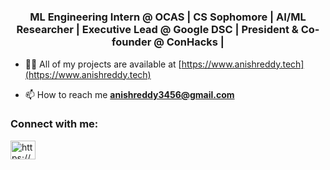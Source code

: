 <h1 align="center"></h1>
<h3 align="center">ML Engineering Intern @ OCAS | CS Sophomore | AI/ML Researcher | Executive Lead @ Google DSC | President & Co-founder @ ConHacks |</h3>

- 👨‍💻 All of my projects are available at [https://www.anishreddy.tech](https://www.anishreddy.tech)

- 📫 How to reach me **anishreddy3456@gmail.com**

<h3 align="left">Connect with me:</h3>
<p align="left">
<a href="https://linkedin.com/in/https://www.linkedin.com/in/anishreddyk/" target="blank"><img align="center" src="https://raw.githubusercontent.com/rahuldkjain/github-profile-readme-generator/master/src/images/icons/Social/linked-in-alt.svg" alt="https://www.linkedin.com/in/anishreddyk/" height="30" width="40" /></a>
</p>
